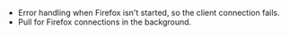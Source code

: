- Error handling when Firefox isn't started, so the client connection fails.
- Pull for Firefox connections in the background.
